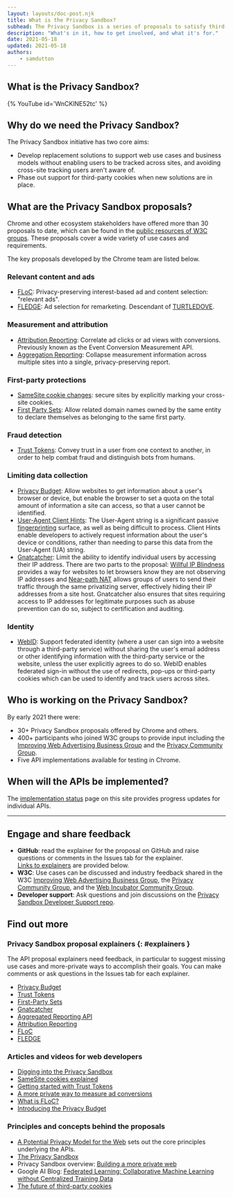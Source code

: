 ```yaml
---
layout: layouts/doc-post.njk
title: What is the Privacy Sandbox?
subhead: The Privacy Sandbox is a series of proposals to satisfy third-party use cases without third-party cookies or other tracking mechanisms.
description: "What's in it, how to get involved, and what it's for."
date: 2021-05-18
updated: 2021-05-18
authors:
	- samdutton
---
```



## What is the Privacy Sandbox?

{% YouTube
	id='WnCKlNE52tc' 
%}


## Why do we need the Privacy Sandbox?

The Privacy Sandbox initiative has two core aims:
* Develop replacement solutions to support web use cases and business models without enabling users 
to be tracked across sites, and avoiding cross-site tracking users aren't aware of.
* Phase out support for third-party cookies when new solutions are in place.


## What are the Privacy Sandbox proposals?

Chrome and other ecosystem stakeholders have offered more than 30 proposals to date, which can be 
found in the [public resources of W3C groups](https://www.w3.org/Privacy/). These proposals cover a 
wide variety of use cases and requirements.

The key proposals developed by the Chrome team are listed below. 


### Relevant content and ads

* [FLoC](/docs/privacy-sandbox/floc): Privacy-preserving interest-based ad and content selection: 
"relevant ads". 
* [FLEDGE](/docs/privacy-sandbox/fledge): Ad selection for remarketing. Descendant of 
[TURTLEDOVE](https://github.com/WICG/turtledove).


### Measurement and attribution

* [Attribution Reporting](/docs/privacy-sandbox/attribution-reporting): Correlate ad clicks or ad 
views with conversions. Previously known as the Event Conversion Measurement API.
* [Aggregation Reporting](https://github.com/csharrison/aggregate-reporting-api): Collapse 
measurement information across multiple sites into a single, privacy-preserving report.


### First-party protections

* [SameSite cookie changes](https://web.dev/samesite-cookies-explained/): secure sites by explicitly 
marking your cross-site cookies.
* [First Party Sets](/docs/privacy-sandbox/first-party-sets): Allow related domain names owned by 
the same entity to declare themselves as belonging to the same first party.


### Fraud detection

* [Trust Tokens](/docs/privacy-sandbox/trust-tokens): Convey trust in a user from one context to 
another, in order to help combat fraud and distinguish bots from humans.


### Limiting data collection

* [Privacy Budget](https://www.youtube.com/watch?v=0STgfjSA6T8): Allow websites to get information 
about a user's browser or device, but enable the browser to set a quota on the total amount of 
information a site can access, so that a user cannot be identified.
* [User-Agent Client Hints](https://web.dev/user-agent-client-hints/): The User-Agent string is a 
significant passive [fingerprinting](https://w3c.github.io/fingerprinting-guidance/#passive) 
surface, as well as being difficult to process. Client Hints enable developers to actively 
request information about the user's device or conditions, rather than needing to parse this data 
from the User-Agent (UA) string.
* [Gnatcatcher](https://github.com/bslassey/ip-blindness): Limit the ability to identify individual 
users by accessing their IP address. There are two parts to the proposal: [Willful IP Blindness](https://github.com/bslassey/ip-blindness/blob/master/willful_ip_blindness.md) provides a way for websites to let browsers know 
they are not observing IP addresses and [Near-path NAT](https://github.com/bslassey/ip-blindness/blob/master/near_path_nat.md) allows groups of users to send their traffic through the same privatizing server, 
effectively hiding their IP addresses from a site host. Gnatcatcher also ensures that sites 
requiring access to IP addresses for legitimate purposes such as abuse prevention can do so, subject 
to certification and auditing.


### Identity

* [WebID](https://github.com/WICG/WebID): Support federated identity (where a user can sign into a 
website through a third-party service) without sharing the user's email address or other identifying 
information with the third-party service or the website, unless the user explicitly agrees to do so. 
WebID enables federated sign-in without the use of redirects, pop-ups or third-party cookies which 
can be used to identify and track users across sites.


## Who is working on the Privacy Sandbox?

By early 2021 there were: 
* 30+ Privacy Sandbox proposals offered by Chrome and others.
* 400+ participants who joined W3C groups to provide input including the [Improving Web Advertising Business Group](https://www.w3.org/community/web-adv/participants) and the [Privacy Community Group](https://www.w3.org/community/privacycg/participants).
* Five API implementations available for testing in Chrome.


## When will the APIs be implemented?

The [implementation status](/docs/privacy-sandbox/status/) page on this site provides progress 
updates for individual APIs.

---


## Engage and share feedback

* **GitHub**: read the explainer for the proposal on GitHub and raise questions or comments in the 
Issues tab for the explainer.  
[Links to explainers](#explainers) are provided below.
* **W3C**: Use cases can be discussed and industry feedback shared in the W3C [Improving Web Advertising Business Group](https://www.w3.org/community/web-adv/), the [Privacy Community Group](https://www.w3.org/community/privacycg/participants), 
and the [Web Incubator Community Group](https://github.com/WICG).
* **Developer support**: Ask questions and join discussions on the 
[Privacy Sandbox Developer Support repo](https://github.com/GoogleChromeLabs/privacy-sandbox-dev-support).


## Find out more

### Privacy Sandbox proposal explainers {: #explainers }

The API proposal explainers need feedback, in particular to suggest missing use cases and 
more-private ways to accomplish their goals. You can make comments or ask questions in the Issues 
tab for each explainer.

* [Privacy Budget](https://github.com/bslassey/privacy-budget)
* [Trust Tokens](https://github.com/dvorak42/trust-token-api)
* [First-Party Sets](https://github.com/privacycg/first-party-sets)
* [Gnatcatcher](https://github.com/bslassey/ip-blindness)
* [Aggregated Reporting API](https://github.com/csharrison/aggregate-reporting-api)
* [Attribution Reporting](https://github.com/csharrison/conversion-measurement-api)
* [FLoC](https://github.com/jkarlin/floc)
* [FLEDGE](https://github.com/michaelkleber/turtledove)

### Articles and videos for web developers

* [Digging into the Privacy Sandbox](https://web.dev/digging-into-the-privacy-sandbox)
* [SameSite cookies explained](https://web.dev/samesite-cookies-explained/)
* [Getting started with Trust Tokens](https://web.dev/trust-tokens)
* [A more private way to measure ad conversions](https://web.dev/conversion-measurement/)
* [What is FLoC?](https://web.dev/floc/)
* [Introducing the Privacy Budget](https://www.youtube.com/watch?v=0STgfjSA6T8)

### Principles and concepts behind the proposals

* [A Potential Privacy Model for the Web](https://github.com/michaelkleber/privacy-model) sets out the 
core principles underlying the APIs.
* [The Privacy Sandbox](https://www.chromium.org/Home/chromium-privacy/privacy-sandbox)
* Privacy Sandbox overview: [Building a more private web](https://www.blog.google/products/chrome/building-a-more-private-web/)
* Google AI Blog: [Federated Learning: Collaborative Machine Learning without Centralized Training Data](https://ai.googleblog.com/2017/04/federated-learning-collaborative.html)
* [The future of third-party cookies](https://blog.chromium.org/2019/10/developers-get-ready-for-new.html)